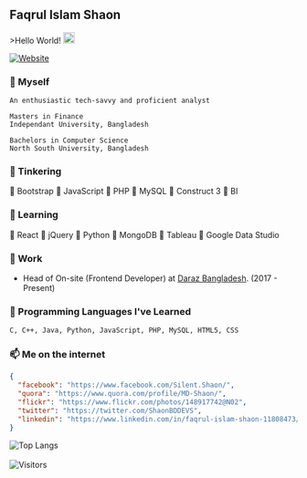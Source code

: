 <H2>Faqrul Islam Shaon</H2>
>Hello World! <img src="https://media.giphy.com/media/hvRJCLFzcasrR4ia7z/giphy.gif" width="20">
  
[![Website](https://img.shields.io/badge/--website?label=Website&logo=gatsby&style=social)](https://shaonbd.netlify.app)


### 🧑 Myself
```
An enthusiastic tech-savvy and proficient analyst

Masters in Finance
Independant University, Bangladesh

Bachelors in Computer Science
North South University, Bangladesh 
```

### 🔭 Tinkering
🔸 Bootstrap
🔸 JavaScript
🔸 PHP
🔸 MySQL
🔸 Construct 3
🔸 BI

### 🌱 Learning
🔸 React
🔸 jQuery
🔸 Python
🔸 MongoDB
🔸 Tableau
🔸 Google Data Studio

### 🧳 Work
- Head of On-site (Frontend Developer) at [Daraz Bangladesh](https://www.daraz.com.bd). (2017 - Present)

### 👾 Programming Languages I've Learned
```bash
C, C++, Java, Python, JavaScript, PHP, MySQL, HTML5, CSS
```

### 📫 Me on the internet
```json
{
  "facebook": "https://www.facebook.com/Silent.Shaon/",
  "quora": "https://www.quora.com/profile/MD-Shaon/",
  "flickr": "https://www.flickr.com/photos/148917742@N02",
  "twitter": "https://twitter.com/ShaonBDDEVS",
  "linkedin": "https://www.linkedin.com/in/faqrul-islam-shaon-11808473/"
}
```
![Top Langs](https://github-readme-stats.vercel.app/api/top-langs/?username=shaonbd&theme=blue-green&layout=compact)
<br><br>
![Visitors](https://visitor-badge.laobi.icu/badge?page_id=shaonbd.shaonbd)
